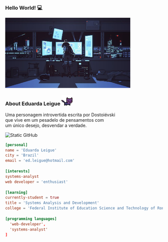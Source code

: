 <h3>Hello World! 💻</h3>
<img align= "center" alt="Night Coding" src="./assets_readme/girl.jpg" width='400'/>

### About Eduarda Leigue <img src="./assets_readme/cat.gif" height="7%" width="7%"/>
<p> Uma personagem introvertida escrita por Dostoiévski <br> que vive em um pesadelo de pensamentos com <br> um único desejo, desvendar a verdade.</p>

<img src="https://img.shields.io/static/v1?label=Overview&message=LEIGUEED&color=bca9f5&style=for-the-badge&logo=GitHub" alt="Static GitHub"/>

```toml
[personal]
name = 'Eduarda Leigue'
city = 'Brazil'
email = 'ed.leigue@hotmail.com'

[interests]
systems-analyst
web developer = 'enthusiast'

[learning]
currently-student = true
title = 'Systems Analysis and Development'
college = 'Federal Institute of Education Science and Technology of Rondônia.'

[programming languages]
  'web-developer',
  'systems-analyst'
]
```
